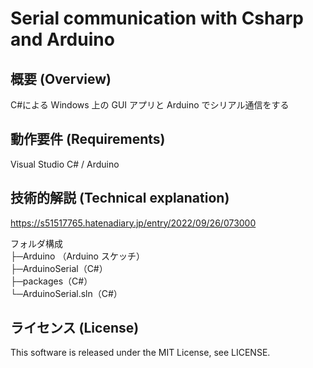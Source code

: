 # Serial communication with Csharp and Arduino

## 概要 (Overview)

C#による Windows 上の GUI アプリと Arduino でシリアル通信をする

## 動作要件 (Requirements)

Visual Studio C# / Arduino

## 技術的解説 (Technical explanation)

https://s51517765.hatenadiary.jp/entry/2022/09/26/073000

フォルダ構成<br>
├─Arduino （Arduino スケッチ）<br>
├─ArduinoSerial（C#）<br>
├─packages（C#）<br>
└─ArduinoSerial.sln（C#）

## ライセンス (License)

This software is released under the MIT License, see LICENSE.
